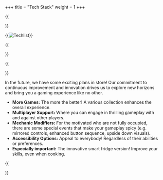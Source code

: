 +++
title = "Tech Stack"
weight = 1
+++

{{<section title="Tech Stack">}}

{{<image src="ICCSharpTechList.png" alt="Techlist" >}}



{{</section>}}

{{<section title="Future">}}

In the future, we have some exciting plans in store! Our commitment to continuous improvement and innovation drives us to explore new horizons and bring you a gaming experience like no other. 

- **More Games:** The more the better! A various collection enhances the overall experience.
- **Multiplayer Support:** Where you can engage in thrilling gameplay with and against other players.
- **Mechanic Modifiers:** For the motivated who are not fully occupied, there are some special events that make your gameplay spicy (e.g. mirrored controls, enhanced button sequence, upside down visuals).
- **Accessibility Options:** Appeal to everybody! Regardless of their abilities or preferences.
- **Especially important:** The innovative smart fridge version! Improve your skills, even when cooking.

{{</section>}}